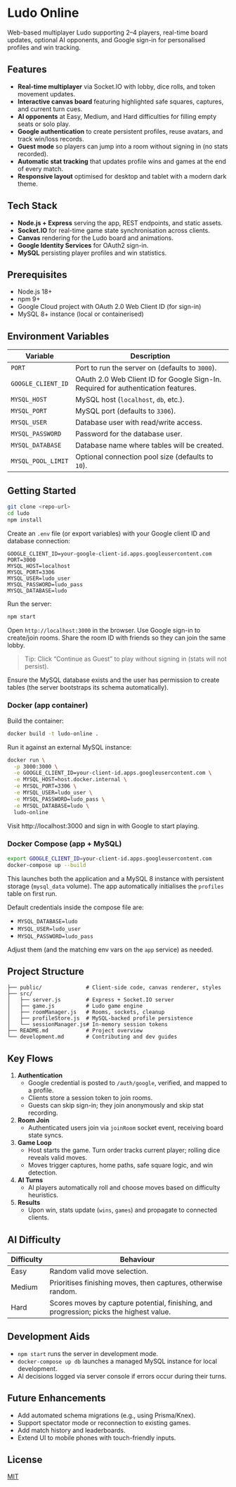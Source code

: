 # Ludo Online

Web-based multiplayer Ludo supporting 2–4 players, real-time board updates, optional AI opponents, and Google sign-in for personalised profiles and win tracking.

## Features

- **Real-time multiplayer** via Socket.IO with lobby, dice rolls, and token movement updates.
- **Interactive canvas board** featuring highlighted safe squares, captures, and current turn cues.
- **AI opponents** at Easy, Medium, and Hard difficulties for filling empty seats or solo play.
- **Google authentication** to create persistent profiles, reuse avatars, and track win/loss records.
- **Guest mode** so players can jump into a room without signing in (no stats recorded).
- **Automatic stat tracking** that updates profile wins and games at the end of every match.
- **Responsive layout** optimised for desktop and tablet with a modern dark theme.

## Tech Stack

- **Node.js + Express** serving the app, REST endpoints, and static assets.
- **Socket.IO** for real-time game state synchronisation across clients.
- **Canvas** rendering for the Ludo board and animations.
- **Google Identity Services** for OAuth2 sign-in.
- **MySQL** persisting player profiles and win statistics.

## Prerequisites

- Node.js 18+
- npm 9+
- Google Cloud project with OAuth 2.0 Web Client ID (for sign-in)
- MySQL 8+ instance (local or containerised)

## Environment Variables

| Variable | Description |
| --- | --- |
| `PORT` | Port to run the server on (defaults to `3000`). |
| `GOOGLE_CLIENT_ID` | OAuth 2.0 Web Client ID for Google Sign-In. Required for authentication features. |
| `MYSQL_HOST` | MySQL host (`localhost`, `db`, etc.). |
| `MYSQL_PORT` | MySQL port (defaults to `3306`). |
| `MYSQL_USER` | Database user with read/write access. |
| `MYSQL_PASSWORD` | Password for the database user. |
| `MYSQL_DATABASE` | Database name where tables will be created. |
| `MYSQL_POOL_LIMIT` | Optional connection pool size (defaults to `10`). |

## Getting Started

```bash
git clone <repo-url>
cd ludo
npm install
```

Create an `.env` file (or export variables) with your Google client ID and database connection:

```env
GOOGLE_CLIENT_ID=your-google-client-id.apps.googleusercontent.com
PORT=3000
MYSQL_HOST=localhost
MYSQL_PORT=3306
MYSQL_USER=ludo_user
MYSQL_PASSWORD=ludo_pass
MYSQL_DATABASE=ludo
```

Run the server:

```bash
npm start
```

Open `http://localhost:3000` in the browser. Use Google sign-in to create/join rooms. Share the room ID with friends so they can join the same lobby.

> Tip: Click “Continue as Guest” to play without signing in (stats will not persist).

Ensure the MySQL database exists and the user has permission to create tables (the server bootstraps its schema automatically).

### Docker (app container)

Build the container:

```bash
docker build -t ludo-online .
```

Run it against an external MySQL instance:

```bash
docker run \
  -p 3000:3000 \
  -e GOOGLE_CLIENT_ID=your-client-id.apps.googleusercontent.com \
  -e MYSQL_HOST=host.docker.internal \
  -e MYSQL_PORT=3306 \
  -e MYSQL_USER=ludo_user \
  -e MYSQL_PASSWORD=ludo_pass \
  -e MYSQL_DATABASE=ludo \
  ludo-online
```

Visit http://localhost:3000 and sign in with Google to start playing.

### Docker Compose (app + MySQL)

```bash
export GOOGLE_CLIENT_ID=your-client-id.apps.googleusercontent.com
docker-compose up --build
```

This launches both the application and a MySQL 8 instance with persistent storage (`mysql_data` volume). The app automatically initialises the `profiles` table on first run.

Default credentials inside the compose file are:

- `MYSQL_DATABASE=ludo`
- `MYSQL_USER=ludo_user`
- `MYSQL_PASSWORD=ludo_pass`

Adjust them (and the matching env vars on the `app` service) as needed.

## Project Structure

```
├── public/              # Client-side code, canvas renderer, styles
├── src/
│   ├── server.js        # Express + Socket.IO server
│   ├── game.js          # Ludo game engine
│   ├── roomManager.js   # Rooms, sockets, cleanup
│   ├── profileStore.js  # MySQL-backed profile persistence
│   └── sessionManager.js# In-memory session tokens
├── README.md            # Project overview
└── development.md       # Contributing and dev guides
```

## Key Flows

1. **Authentication**
   - Google credential is posted to `/auth/google`, verified, and mapped to a profile.
   - Clients store a session token to join rooms.
   - Guests can skip sign-in; they join anonymously and skip stat recording.
2. **Room Join**
   - Authenticated users join via `joinRoom` socket event, receiving board state syncs.
3. **Game Loop**
   - Host starts the game. Turn order tracks current player; rolling dice reveals valid moves.
   - Moves trigger captures, home paths, safe square logic, and win detection.
4. **AI Turns**
   - AI players automatically roll and choose moves based on difficulty heuristics.
5. **Results**
   - Upon win, stats update (`wins`, `games`) and propagate to connected clients.

## AI Difficulty

| Difficulty | Behaviour |
| --- | --- |
| Easy | Random valid move selection. |
| Medium | Prioritises finishing moves, then captures, otherwise random. |
| Hard | Scores moves by capture potential, finishing, and progression; picks the highest value. |

## Development Aids

- `npm start` runs the server in development mode.
- `docker-compose up db` launches a managed MySQL instance for local development.
- AI decisions logged via server console if errors occur during their turns.

## Future Enhancements

- Add automated schema migrations (e.g., using Prisma/Knex).
- Support spectator mode or reconnection to existing games.
- Add match history and leaderboards.
- Extend UI to mobile phones with touch-friendly inputs.

## License

[MIT](./LICENSE)

